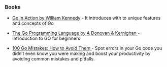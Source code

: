 ### Books

- [Go in Action by William Kennedy](https://www.manning.com/books/go-in-action) - It introduces with to unique features and concepts of Go

- [The Go Programming Language by A Donovan & Kernighan ](https://learning.oreilly.com/library/view/the-go-programming/9780134190570/) - Introduction to GO for beginners 

- [100 Go Mistakes: How to Avoid Them ](https://www.manning.com/books/100-go-mistakes-how-to-avoid-them) - Spot errors in your Go code you didn’t even know you were making and boost your productivity by avoiding common mistakes and pitfalls. 

